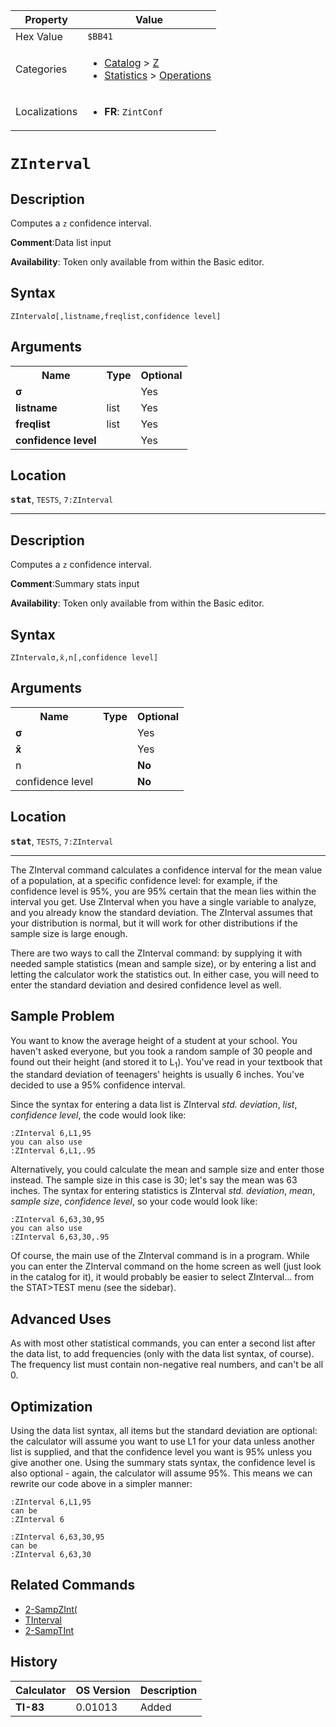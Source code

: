 | Property      | Value |
|---------------|-------|
| Hex Value     | `$BB41`|
| Categories    | <ul><li>[Catalog](<../categories/Catalog.md>) > [Z](<../categories/Catalog.md#Z>)</li><li>[Statistics](<../categories/Statistics.md>) > [Operations](<../categories/Statistics.md#Operations>)</li></ul> |
| Localizations | <ul><li><b>FR</b>: `ZintConf `</li></ul> |

# `ZInterval `

## Description
Computes a `z` confidence interval.

<b>Comment</b>:Data list input

<b>Availability</b>: Token only available from within the Basic editor.

## Syntax
`ZIntervalσ[,listname,freqlist,confidence level]`

## Arguments
<table>
<tr><th>Name</th><th>Type</th><th>Optional</th></tr>

<tr><td><b>σ</b></td><td></td><td>Yes</td></tr>

<tr><td><b>listname</b></td><td>list</td><td>Yes</td></tr>

<tr><td><b>freqlist</b></td><td>list</td><td>Yes</td></tr>

<tr><td><b>confidence level</b></td><td></td><td>Yes</td></tr>

</table>

## Location
<tt><kbd><b>stat</b></kbd></tt>, `TESTS`, `7:ZInterval`
<hr>

## Description
Computes a `z` confidence interval.

<b>Comment</b>:Summary stats input

<b>Availability</b>: Token only available from within the Basic editor.

## Syntax
`ZIntervalσ,x̄,n[,confidence level]`

## Arguments
<table>
<tr><th>Name</th><th>Type</th><th>Optional</th></tr>

<tr><td><b>σ</b></td><td></td><td>Yes</td></tr>

<tr><td><b>x̄</b></td><td></td><td>Yes</td></tr>

<tr><td>n</td><td></td><td><b>No</b></td></tr>

<tr><td>confidence level</td><td></td><td><b>No</b></td></tr>

</table>

## Location
<tt><kbd><b>stat</b></kbd></tt>, `TESTS`, `7:ZInterval`
<hr>

The ZInterval command calculates a confidence interval for the mean value of a population, at a specific confidence level: for example, if the confidence level is 95%, you are 95% certain that the mean lies within the interval you get. Use ZInterval when you have a single variable to analyze, and you already know the standard deviation. The ZInterval assumes that your distribution is normal, but it will work for other distributions if the sample size is large enough.

There are two ways to call the ZInterval command: by supplying it with needed sample statistics (mean and sample size), or by entering a list and letting the calculator work the statistics out. In either case, you will need to enter the standard deviation and desired confidence level as well.

## Sample Problem

You want to know the average height of a student at your school. You haven't asked everyone, but you took a random sample of 30 people and found out their height (and stored it to L<sub>1</sub>). You've read in your textbook that the standard deviation of teenagers' heights is usually 6 inches. You've decided to use a 95% confidence interval.

Since the syntax for entering a data list is ZInterval _std. deviation_, _list_, _confidence level_, the code would look like:

```ti-basic
:ZInterval 6,L1,95
you can also use
:ZInterval 6,L1,.95
```

Alternatively, you could calculate the mean and sample size and enter those instead. The sample size in this case is 30; let's say the mean was 63 inches. The syntax for entering statistics is ZInterval _std. deviation_, _mean_, _sample size_, _confidence level_, so your code would look like:

```ti-basic
:ZInterval 6,63,30,95
you can also use
:ZInterval 6,63,30,.95
```

Of course, the main use of the ZInterval command is in a program. While you can enter the ZInterval command on the home screen as well (just look in the catalog for it), it would probably be easier to select ZInterval… from the STAT>TEST menu (see the sidebar).

## Advanced Uses

As with most other statistical commands, you can enter a second list after the data list, to add frequencies (only with the data list syntax, of course). The frequency list must contain non-negative real numbers, and can't be all 0.

## Optimization

Using the data list syntax, all items but the standard deviation are optional: the calculator will assume you want to use L1 for your data unless another list is supplied, and that the confidence level you want is 95% unless you give another one. Using the summary stats syntax, the confidence level is also optional - again, the calculator will assume 95%. This means we can rewrite our code above in a simpler manner:

```ti-basic
:ZInterval 6,L1,95
can be
:ZInterval 6
```

```ti-basic
:ZInterval 6,63,30,95
can be
:ZInterval 6,63,30
```

## Related Commands

*   [2-SampZInt(](/2-sampzint)
*   [TInterval](/tinterval)
*   [2-SampTInt](/2-samptint)

## History
| Calculator | OS Version | Description |
|------------|------------|-------------|
| <b>TI-83</b> | 0.01013 | Added |


